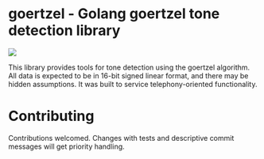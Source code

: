 # goertzel - Golang goertzel tone detection library
[![](https://godoc.org/github.com/CyCoreSystems/goertzel?status.svg)](http://godoc.org/github.com/CyCoreSystems/goertzel)

This library provides tools for tone detection using the goertzel algorithm.
All data is expected to be in 16-bit signed linear format, and there may be
hidden assumptions.  It was built to service telephony-oriented functionality.

# Contributing

Contributions welcomed. Changes with tests and descriptive commit messages will get priority handling.  

